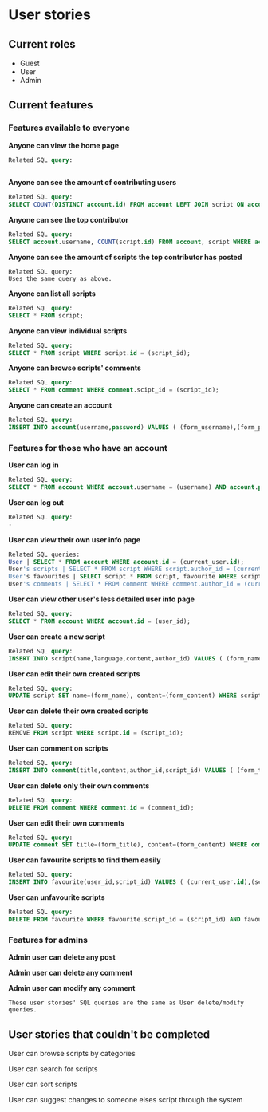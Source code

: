 # User stories
## Current roles
* Guest
* User
* Admin

## Current features
### Features available to everyone
**Anyone can view the home page**
```sql
Related SQL query:
-
```

**Anyone can see the amount of contributing users**
```sql
Related SQL query:
SELECT COUNT(DISTINCT account.id) FROM account LEFT JOIN script ON account.id = script.author_id LEFT JOIN comment ON account.id = comment.author_id WHERE account.id = script.author_id OR account.id = comment.author_id;
```

**Anyone can see the top contributor**
```sql
Related SQL query:
SELECT account.username, COUNT(script.id) FROM account, script WHERE account.id = script.author_id GROUP BY username ORDER BY COUNT(script.id) DESC;
```

**Anyone can see the amount of scripts the top contributor has posted**
```
Related SQL query:
Uses the same query as above.
```

**Anyone can list all scripts**
```sql
Related SQL query:
SELECT * FROM script;
```

**Anyone can view individual scripts**
```sql
Related SQL query:
SELECT * FROM script WHERE script.id = (script_id);
```

**Anyone can browse scripts' comments**
```sql
Related SQL query:
SELECT * FROM comment WHERE comment.scipt_id = (script_id);
```

**Anyone can create an account**
```sql
Related SQL query:
INSERT INTO account(username,password) VALUES ( (form_username),(form_password) );
```

### Features for those who have an account
**User can log in**
```sql
Related SQL query:
SELECT * FROM account WHERE account.username = (username) AND account.password = (password);
```

**User can log out**
```sql
Related SQL query:
-
```

**User can view their own user info page**
```sql
Related SQL queries:
User | SELECT * FROM account WHERE account.id = (current_user.id);
User's scripts | SELECT * FROM script WHERE script.author_id = (current_user.id);
User's favourites | SELECT script.* FROM script, favourite WHERE script.id = favourite.script_id AND favourite.user_id = (current_user.id);
User's comments | SELECT * FROM comment WHERE comment.author_id = (current_user.id);
```

**User can view other user's less detailed user info page**
```sql
Related SQL query:
SELECT * FROM account WHERE account.id = (user_id);
```

**User can create a new script**
```sql
Related SQL query:
INSERT INTO script(name,language,content,author_id) VALUES ( (form_name),(form_language),(form_content),(current_user.id) );
```

**User can edit their own created scripts**
```sql
Related SQL query:
UPDATE script SET name=(form_name), content=(form_content) WHERE script.id = (script_id);
```

**User can delete their own created scripts**
```sql
Related SQL query:
REMOVE FROM script WHERE script.id = (script_id);
```

**User can comment on scripts**
```sql
Related SQL query:
INSERT INTO comment(title,content,author_id,script_id) VALUES ( (form_title),(form_content),(current_user.id),(script_id) );
```

**User can delete only their own comments**
```sql
Related SQL query:
DELETE FROM comment WHERE comment.id = (comment_id);
```

**User can edit their own comments**
```sql
Related SQL query:
UPDATE comment SET title=(form_title), content=(form_content) WHERE comment.id = (comment_id);
```

**User can favourite scripts to find them easily**
```sql
Related SQL query:
INSERT INTO favourite(user_id,script_id) VALUES ( (current_user.id),(script_id) );
```

**User can unfavourite scripts**
```sql
Related SQL query:
DELETE FROM favourite WHERE favourite.script_id = (script_id) AND favourite.user_id = (current_user.id);
```

### Features for admins
**Admin user can delete any post**

**Admin user can delete any comment**

**Admin user can modify any comment**
```
These user stories' SQL queries are the same as User delete/modify queries.
```

## User stories that couldn't be completed
User can browse scripts by categories

User can search for scripts

User can sort scripts

User can suggest changes to someone elses script through the system

